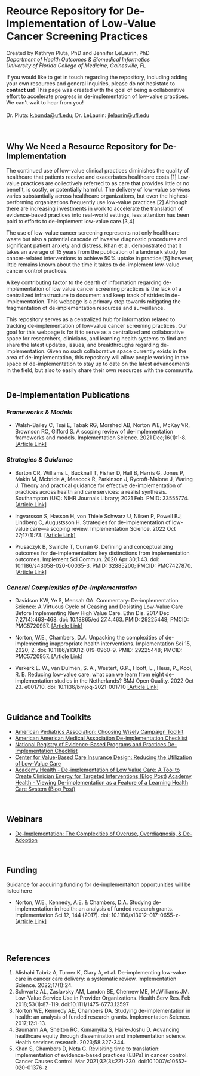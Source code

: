 # Reource Repository for De-Implementation of Low-Value Cancer Screening Practices
Created by Kathryn Pluta, PhD and Jennifer LeLaurin, PhD <br/>
_Department of Health Outcomes & Biomedical Informatics_ <br/>
_University of Florida College of Medicine, Gainesville, FL_ <br/>

If you would like to get in touch regarding the repository, including adding your own resources and general inquiries, please do not hesistate to <b>contact us!</b> This page was created with the goal of being a collaborative effort to accelerate progress in de-implementation of low-value practices. We can't wait to hear from you!<br/><br/>
Dr. Pluta: k.bunda@ufl.edu; Dr. LeLaurin: jlelaurin@ufl.edu <br/>
<br/>
<br/>

## Why We Need a Resource Repository for De-Implementation
The continued use of low-value clinical practices diminishes the quality of healthcare that patients receive and exacerbates healthcare costs.[1] Low-value practices are collectively referred to as care that provides little or no benefit, is costly, or potentially harmful. The delivery of low-value services varies substantially across healthcare organizations, but even the highest-performing organizations frequently use low-value practices.[2] Although there are increasing investments in work to accelerate the translation of evidence-based practices into real-world settings, less attention has been paid to efforts to de-implement low-value care.[3,4]

The use of low-value cancer screening represents not only healthcare waste but also a potential cascade of invasive diagnostic procedures and significant patient anxiety and distress. Khan et al. demonstrated that it takes an average of 15 years from the publication of a landmark study for cancer-related interventions to achieve 50% uptake in practice;[5] however, little remains known about the time it takes to de-implement low-value cancer control practices. 

A key contributing factor to the dearth of information regarding de-implementation of low value cancer screening practices is the lack of a centralized infrastructure to document and keep track of strides in de-implementation. This webpage is a primary step towards mitigating the fragmentation of de-implementation resources and surveillance.

This repository serves as a centralized hub for information related to tracking de-implementation of low-value cancer screening practices. Our goal for this webpage is for it to serve as a centralized and collaborative space for researchers, clinicians, and learning health systems to find and share the latest updates, issues, and breakthroughs regarding de-implementation. Given no such collaborative space currently exists in the area of de-implementation, this repository will allow people working in the space of de-implementation to stay up to date on the latest advancements in the field, but also to easily share their own resources with the community. 
<br/>
<br/>


## De-Implementation Publications
### _Frameworks & Models_
- Walsh-Bailey C, Tsai E, Tabak RG, Morshed AB, Norton WE, McKay VR, Brownson RC, Gifford S. A scoping review of de-implementation frameworks and models. Implementation Science. 2021 Dec;16(1):1-8. <a href="https://implementationscience.biomedcentral.com/articles/10.1186/s13012-021-01173-5"> [Article Link]</a> 

### _Strategies & Guidance_ 
- Burton CR, Williams L, Bucknall T, Fisher D, Hall B, Harris G, Jones P, Makin M, Mcbride A, Meacock R, Parkinson J, Rycroft-Malone J, Waring J. Theory and practical guidance for effective de-implementation of practices across health and care services: a realist synthesis. Southampton (UK): NIHR Journals Library; 2021 Feb. PMID: 33555774. <a href="https://pubmed.ncbi.nlm.nih.gov/33555774/"> [Article Link]</a>

- Ingvarsson S, Hasson H, von Thiele Schwarz U, Nilsen P, Powell BJ, Lindberg C, Augustsson H. Strategies for de-implementation of low-value care—a scoping review. Implementation Science. 2022 Oct 27;17(1):73. <a href="https://implementationscience.biomedcentral.com/articles/10.1186/s13012-022-01247-y"> [Article Link]</a>

- Prusaczyk B, Swindle T, Curran G. Defining and conceptualizing outcomes for de-implementation: key distinctions from implementation outcomes. Implement Sci Commun. 2020 Apr 30;1:43. doi: 10.1186/s43058-020-00035-3. PMID: 32885200; PMCID: PMC7427870. <a href="https://www.ncbi.nlm.nih.gov/pmc/articles/PMC7427870/"> [Article Link]</a>
  
### _General Complexities of De-implementation_
- Davidson KW, Ye S, Mensah GA. Commentary: De-implementation Science: A Virtuous Cycle of Ceasing and Desisting Low-Value Care Before Implementing New High Value Care. Ethn Dis. 2017 Dec 7;27(4):463-468. doi: 10.18865/ed.27.4.463. PMID: 29225448; PMCID: PMC5720957. <a href="https://pubmed.ncbi.nlm.nih.gov/29225448/"> [Article Link]</a>

- Norton, W.E., Chambers, D.A. Unpacking the complexities of de-implementing inappropriate health interventions. Implementation Sci 15, 2020; 2. doi: 10.1186/s13012-019-0960-9. PMID: 29225448; PMCID: PMC5720957. <a href="https://implementationscience.biomedcentral.com/articles/10.1186/s13012-019-0960-9"> [Article Link]</a>

- Verkerk E. W., van Dulmen, S. A., Westert, G.P., Hooft, L., Heus, P., Kool, R. B. Reducing low-value care: what can we learn from eight de-implementation studies in the Netherlands? BMJ Open Quality. 2022 Oct 23. e001710. doi: 10.1136/bmjoq-2021-001710 <a href= "https://www.ncbi.nlm.nih.gov/pmc/articles/PMC9454034/"> [Article Link]</a>
<br/>
  
## Guidance and Toolkits 
- <a href="https://www.aap.org/en/news-room/campaigns-and-toolkits/choosing-wisely"> American Pediatrics Association: Choosing Wisely Campaign Toolkit</a>
- <a href="https://www.ama-assn.org/system/files/ama-steps-forward-de-implementation-checklist.pdf"> American American Medical Association De-implementation Checklist</a>
- <a href="https:/www.nccmt.ca/knowledge-repositories/search/319"> National Registry of Evidence-Based Programs and Practices De-Implementation Checklist</a>
- <a href="https://vbidcenter.org/initiatives/low-value-care/"> Center for Value-Based Care Insurance Design: Reducing the Utilization of Low-Value Care</a>
- <a href="https://academyhealth.org/blog/2020-07/de-implementation-low-value-care-tool-create-clinician-energy-targeted-interventions"> Academy Health - De-implementation of Low Value Care: A Tool to Create Clinician Energy for Targeted Interventions (Blog Post)</a>
<a href="https://academyhealth.org/blog/2020-06/viewing-de-implementation-feature-learning-health-care-system"> Academy Health - Viewing De-implementation as a Feature of a Learning Health Care System (Blog Post)</a>
<br/>

## Webinars
- <a href="https://www.youtube.com/watch?v=Jtad417gCHc"> De-Implementation: The Complexities of Overuse, Overdiagnosis, & De-Adoption</a>
<br/>

## Funding 
Guidance for acquiring funding for de-implementaiton opportunities will be listed here 

- Norton, W.E., Kennedy, A.E. & Chambers, D.A. Studying de-implementation in health: an analysis of funded research grants. Implementation Sci 12, 144 (2017). doi: 10.1186/s13012-017-0655-z- 
<a href= "https://implementationscience.biomedcentral.com/articles/10.1186/s13012-017-0655-z"> [Article Link]</a>
<br/>
<br/>

## References
<OL>
  <LI>Alishahi Tabriz A, Turner K, Clary A, et al. De-implementing low-value care in cancer care delivery: a systematic review. Implementation Science. 2022;17(1):24. </LI>
  <LI>Schwartz AL, Zaslavsky AM, Landon BE, Chernew ME, McWilliams JM. Low-Value Service Use in Provider Organizations. Health Serv Res. Feb 2018;53(1):87-119. doi:10.1111/1475-6773.12597</LI>
  <LI>Norton WE, Kennedy AE, Chambers DA. Studying de-implementation in health: an analysis of funded research grants. Implementation Science. 2017;12:1-13.</LI>
  <LI>Baumann AA, Shelton RC, Kumanyika S, Haire‐Joshu D. Advancing healthcare equity through dissemination and implementation science. Health services research. 2023;58:327-344. </LI>
  <LI>Khan S, Chambers D, Neta G. Revisiting time to translation: implementation of evidence-based practices (EBPs) in cancer control. Cancer Causes Control. Mar 2021;32(3):221-230. doi:10.1007/s10552-020-01376-z
</LI>
</OL>

